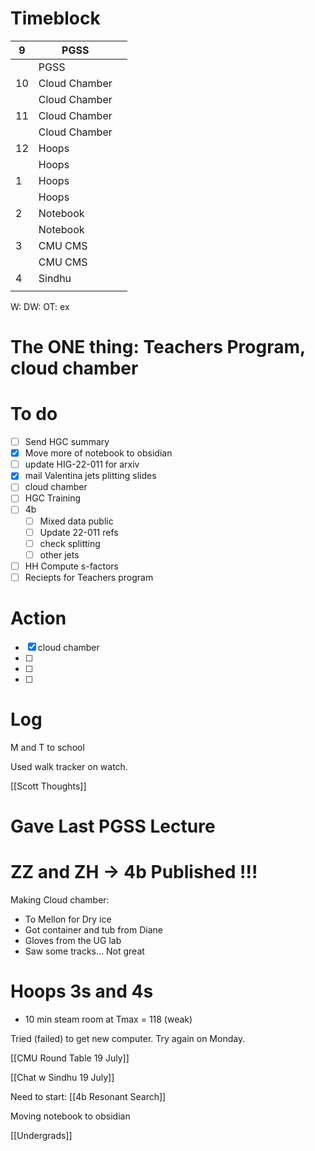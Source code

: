 # Timeblock

| 9   | PGSS          |     |
| --- | ------------- | --- |
|     | PGSS          |     |
| 10  | Cloud Chamber |     |
|     | Cloud Chamber |     |
| 11  | Cloud Chamber |     |
|     | Cloud Chamber |     |
| 12  | Hoops         |     |
|     | Hoops         |     |
| 1   | Hoops         |     |
|     | Hoops         |     |
| 2   | Notebook      |     |
|     | Notebook      |     |
| 3   | CMU CMS       |     |
|     | CMU CMS       |     |
| 4   | Sindhu        |     |
|     |               |     |

W:
DW:
OT: 
ex

# The ONE thing:  Teachers Program, cloud chamber


# To do
 - [ ] Send HGC summary
 - [x] Move more of notebook to obsidian
 - [ ]  update HIG-22-011 for arxiv
 - [x]  mail Valentina jets plitting slides
 - [ ] cloud chamber
 - [ ] HGC Training 
 - [ ] 4b 
	 - [ ] Mixed data public
	 - [ ] Update 22-011 refs
	 - [ ] check splitting 
	 - [ ] other jets
- [ ] HH Compute s-factors
- [ ] Reciepts for Teachers program

# Action
 - [x] cloud chamber
 - [ ] 
 - [ ]  
 - [ ]  


# Log

M and T to school

Used walk tracker on watch.

[[Scott Thoughts]]

# Gave Last PGSS Lecture

# ZZ and ZH -> 4b Published !!!

Making Cloud chamber: 
- To Mellon for Dry ice
- Got container and tub from Diane
- Gloves from the UG lab
- Saw some tracks... Not great

# Hoops  3s and 4s
- 10 min steam room at Tmax = 118 (weak)

Tried (failed) to get new computer.  Try again on Monday.

[[CMU Round Table 19 July]]

[[Chat w Sindhu 19 July]]

Need to start: [[4b Resonant Search]]

Moving notebook to obsidian

[[Undergrads]]




